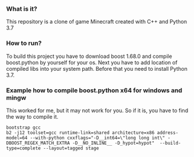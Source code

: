 ### What is it?
This repository is a clone of game Minecraft created with C++ and Python 3.7

### How to run?
To build this project you have to download boost 1.68.0 and compile boost.python by yourself for your os.
Next you have to add location of compiled libs into your system path. Before that you need to install Python 3.7.

### Example how to compile boost.python x64 for windows and mingw
This worked for me, but it may not work for you. So if it is, you have to find the way to compile it.
```MS-DOS Batch
bootstrap gcc
b2 -j12 toolset=gcc runtime-link=shared architecture=x86 address-model=64 --with-python cxxflags="-D__int64=\"long long int\" -DBOOST_REGEX_MATCH_EXTRA -D__NO_INLINE__ -D_hypot=hypot"  --build-type=complete --layout=tagged stage
```